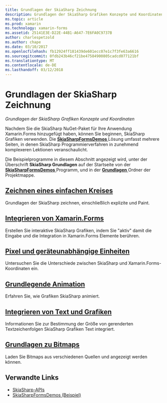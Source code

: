 ```yaml
---
title: Grundlagen der SkiaSharp Zeichnung
description: Grundlagen der SkiaSharp Grafiken Konzepte und Koordinaten
ms.topic: article
ms.prod: xamarin
ms.technology: xamarin-forms
ms.assetid: 25141E3E-D22E-44B1-A647-7E6FA0C9737B
author: charlespetzold
ms.author: chape
ms.date: 03/10/2017
ms.openlocfilehash: fb12924ff181439de601ecc07e1c7f3fe63a6616
ms.sourcegitcommit: 0fdb243b46cf21be47584900805cadcd077121bf
ms.translationtype: MT
ms.contentlocale: de-DE
ms.lasthandoff: 03/12/2018
---
```

# <a name="skiasharp-drawing-basics"></a>Grundlagen der SkiaSharp Zeichnung

_Grundlagen der SkiaSharp Grafiken Konzepte und Koordinaten_

Nachdem Sie die SkiaSharp NuGet-Paket für Ihre Anwendung Xamarin.Forms hinzugefügt haben, können Sie beginnen, SkiaSharp Grafiken verwenden. Die [ **SkiaSharpFormsDemos** ](https://developer.xamarin.com/samples/xamarin-forms/SkiaSharpForms/SkiaSharpFormsDemos/) Lösung umfasst mehrere Seiten, in denen SkiaSharp Programmierverfahren in zunehmend komplexeren Lektionen veranschaulicht.

Die Beispielprogramme in diesem Abschnitt angezeigt wird, unter der Überschrift **SkiaSharp Grundlagen** auf der Startseite von der [ **SkiaSharpFormsDemos** ](https://developer.xamarin.com/samples/xamarin-forms/SkiaSharpForms/SkiaSharpFormsDemos/) Programm, und in der [ **Grundlagen** ](https://github.com/xamarin/xamarin-forms-samples/tree/master/SkiaSharpForms/SkiaSharpFormsDemos/SkiaSharpFormsDemos/SkiaSharpFormsDemos/Basics) Ordner der Projektmappe.

## <a name="drawing-a-simple-circlecirclemd"></a>[Zeichnen eines einfachen Kreises](circle.md)

Grundlagen der SkiaSharp zeichnen, einschließlich explizite und Paint.

## <a name="integrating-with-xamarinformsintegrationmd"></a>[Integrieren von Xamarin.Forms](integration.md)

Erstellen Sie interaktive SkiaSharp Grafiken, indem Sie "aktiv" damit die Eingabe und die Integration in Xamarin.Forms Elemente berühren.

## <a name="pixels-and-device-independent-unitspixelsmd"></a>[Pixel und geräteunabhängige Einheiten](pixels.md)

Untersuchen Sie die Unterschiede zwischen SkiaSharp und Xamarin.Forms-Koordinaten ein.

## <a name="basic-animationanimationmd"></a>[Grundlegende Animation](animation.md)

Erfahren Sie, wie Grafiken SkiaSharp animiert.

## <a name="integrating-text-and-graphicstextmd"></a>[Integrieren von Text und Grafiken](text.md)

Informationen Sie zur Bestimmung der Größe von gerenderten Textzeichenfolgen SkiaSharp Grafiken Text integriert.

## <a name="bitmap-basicsbitmapsmd"></a>[Grundlagen zu Bitmaps](bitmaps.md)

Laden Sie Bitmaps aus verschiedenen Quellen und angezeigt werden können.


## <a name="related-links"></a>Verwandte Links

- [SkiaSharp-APIs](https://developer.xamarin.com/api/root/SkiaSharp/)
- [SkiaSharpFormsDemos (Beispiel)](https://developer.xamarin.com/samples/xamarin-forms/SkiaSharpForms/SkiaSharpFormsDemos/)

